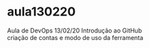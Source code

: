 # aula130220
Aula de DevOps 13/02/20
Introdução ao GitHub</br>
criação de contas e modo de uso da ferramenta</br>
